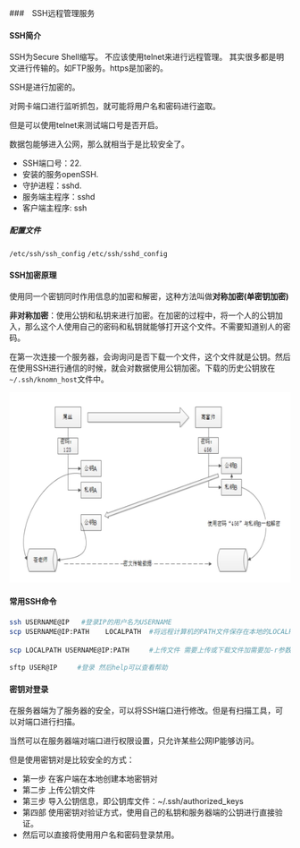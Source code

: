 ###　SSH远程管理服务

#### SSH简介
SSH为Secure Shell缩写。
不应该使用telnet来进行远程管理。
其实很多都是明文进行传输的。如FTP服务。https是加密的。

SSH是进行加密的。

对网卡端口进行监听抓包，就可能将用户名和密码进行盗取。

但是可以使用telnet来测试端口号是否开启。

数据包能够进入公网，那么就相当于是比较安全了。

- SSH端口号：22.
- 安装的服务openSSH.
- 守护进程：sshd.
- 服务端主程序：sshd
- 客户端主程序: ssh

##### 配置文件
`/etc/ssh/ssh_config`
`/etc/ssh/sshd_config`


#### SSH加密原理
使用同一个密钥同时作用信息的加密和解密，这种方法叫做**对称加密(单密钥加密)**

**非对称加密**：使用公钥和私钥来进行加密。在加密的过程中，将一个人的公钥加入，那么这个人使用自己的密码和私钥就能够打开这个文件。不需要知道别人的密码。

在第一次连接一个服务器，会询询问是否下载一个文件，这个文件就是公钥。然后在使用SSH进行通信的时候，就会对数据使用公钥加密。下载的历史公钥放在`~/.ssh/knomn_host`文件中。

![](./images/SSH_1.png)

#### 常用SSH命令
```bash
ssh USERNAME@IP   #登录IP的用户名为USERNAME
scp USERNAME@IP:PATH    LOCALPATH  #将远程计算机的PATH文件保存在本地的LOCALPATH中

scp LOCALPATH USERNAME@IP:PATH     #上传文件 需要上传或下载文件加需要加-r参数
```

```bash
sftp USER@IP     #登录 然后help可以查看帮助
```

#### 密钥对登录
在服务器端为了服务器的安全，可以将SSH端口进行修改。但是有扫描工具，可以对端口进行扫描。

当然可以在服务器端对端口进行权限设置，只允许某些公网IP能够访问。

但是使用密钥对是比较安全的方式：

- 第一步 在客户端在本地创建本地密钥对
- 第二步 上传公钥文件
- 第三步 导入公钥信息，即公钥库文件：~/.ssh/authorized_keys
- 第四部 使用密钥对验证方式，使用自己的私钥和服务器端的公钥进行直接验证。
- 然后可以直接将使用用户名和密码登录禁用。